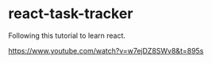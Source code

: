 # react-task-tracker

Following this tutorial to learn react.

https://www.youtube.com/watch?v=w7ejDZ8SWv8&t=895s
